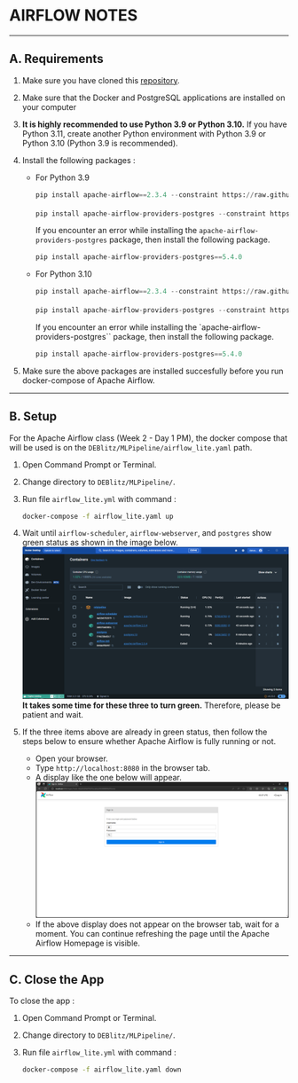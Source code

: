 # AIRFLOW NOTES

---
## A. Requirements

1. Make sure you have cloned this [repository](https://github.com/ardhiraka/DEBlitz).

2. Make sure that the Docker and PostgreSQL applications are installed on your computer

3. **It is highly recommended to use Python 3.9 or Python 3.10.** If you have Python 3.11, create another Python environment with Python 3.9 or Python 3.10 (Python 3.9 is recommended).

4. Install the following packages : 
   * For Python 3.9
     ```py
     pip install apache-airflow==2.3.4 --constraint https://raw.githubusercontent.com/apache/airflow/constraints-2.3.4/constraints-3.9.txt
     
     pip install apache-airflow-providers-postgres --constraint https://raw.githubusercontent.com/apache/airflow/constraints-2.3.4/constraints-3.9.txt
     ```
     
     If you encounter an error while installing the `apache-airflow-providers-postgres` package, then install the following package.
     ```py
     pip install apache-airflow-providers-postgres==5.4.0
     ```
   
   * For Python 3.10
     ```py
     pip install apache-airflow==2.3.4 --constraint https://raw.githubusercontent.com/apache/airflow/constraints-2.3.4/constraints-3.10.txt
     
     pip install apache-airflow-providers-postgres --constraint https://raw.githubusercontent.com/apache/airflow/constraints-2.3.4/constraints-3.10.txt
     ```

     If you encounter an error while installing the `apache-airflow-providers-postgres`` package, then install the following package.
     ```py
     pip install apache-airflow-providers-postgres==5.4.0
     ```

5. Make sure the above packages are installed succesfully before you run docker-compose of Apache Airflow.

---
## B. Setup

For the Apache Airflow class (Week 2 - Day 1 PM), the docker compose that will be used is on the `DEBlitz/MLPipeline/airflow_lite.yaml` path.

1. Open Command Prompt or Terminal.

2. Change directory to `DEBlitz/MLPipeline/`.

3. Run file `airflow_lite.yml` with command :  
   ```sh
   docker-compose -f airflow_lite.yaml up
   ```

4. Wait until `airflow-scheduler`, `airflow-webserver`, and `postgres` show green status as shown in the image below. ![plot](image/airflow/01%20-%20Setup.png) **It takes some time for these three to turn green.** Therefore, please be patient and wait.

5. If the three items above are already in green status, then follow the steps below to ensure whether Apache Airflow is fully running or not.
   * Open your browser.
   * Type `http://localhost:8080` in the browser tab.
   * A display like the one below will appear. ![plot](image/airflow/02%20-%20Browser.png)
   * If the above display does not appear on the browser tab, wait for a moment. You can continue refreshing the page until the Apache Airflow Homepage is visible.

---
## C. Close the App
To close the app : 

1. Open Command Prompt or Terminal.

2. Change directory to `DEBlitz/MLPipeline/`.

3. Run file `airflow_lite.yml` with command :  
   ```sh
   docker-compose -f airflow_lite.yaml down
   ```
